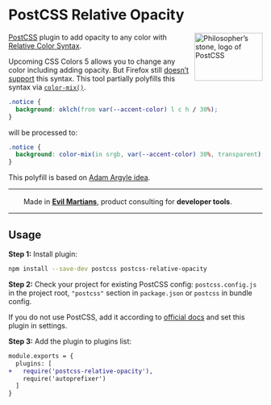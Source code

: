 # PostCSS Relative Opacity

<img align="right" width="135" height="95"
     title="Philosopher’s stone, logo of PostCSS"
     src="https://postcss.org/logo-leftp.svg">

[PostCSS] plugin to add opacity to any color with [Relative Color Syntax].

Upcoming CSS Colors 5 allows you to change any color including adding opacity.
But Firefox still [doesn’t support] this syntax. This tool partially polyfills
this syntax via [`color-mix()`].

```css
.notice {
  background: oklch(from var(--accent-color) l c h / 30%);
}
```

will be processed to:

```css
.notice {
  background: color-mix(in srgb, var(--accent-color) 30%, transparent);
}
```

This polyfill is based on [Adam Argyle idea].

---

<img src="https://cdn.evilmartians.com/badges/logo-no-label.svg" alt="" width="22" height="16" />  Made in <b><a href="https://evilmartians.com/devtools?utm_source=postcss-relative-opacity&utm_campaign=devtools-button&utm_medium=github">Evil Martians</a></b>, product consulting for <b>developer tools</b>.

---

[Relative Color Syntax]: https://www.w3.org/TR/css-color-5/#relative-color
[doesn’t support]:       https://caniuse.com/css-relative-colors
[Adam Argyle idea]:      https://twitter.com/argyleink/status/1633681345607241730?s=20
[`color-mix()`]:         https://developer.mozilla.org/en-US/docs/Web/CSS/color_value/color-mix
[PostCSS]:               https://github.com/postcss/postcss


## Usage

**Step 1:** Install plugin:

```sh
npm install --save-dev postcss postcss-relative-opacity
```

**Step 2:** Check your project for existing PostCSS config: `postcss.config.js`
in the project root, `"postcss"` section in `package.json`
or `postcss` in bundle config.

If you do not use PostCSS, add it according to [official docs]
and set this plugin in settings.

**Step 3:** Add the plugin to plugins list:

```diff
module.exports = {
  plugins: [
+   require('postcss-relative-opacity'),
    require('autoprefixer')
  ]
}
```

[official docs]: https://github.com/postcss/postcss#usage

